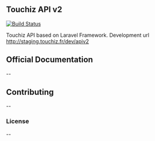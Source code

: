 ## Touchiz API v2

[![Build Status](https://travis-ci.org/mihajah/TCZ_ApiV2.svg?branch=master)](https://travis-ci.org/mihajah/TCZ_ApiV2)

Touchiz API based on Laravel Framework. 
Development url http://staging.touchiz.fr/dev/apiv2

## Official Documentation

--

## Contributing

--

### License

--
